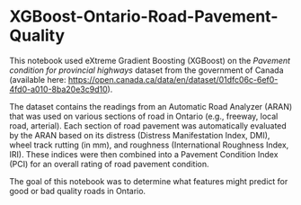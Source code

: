 # XGBoost-Ontario-Road-Pavement-Quality
This notebook used eXtreme Gradient Boosting (XGBoost) on the *Pavement condition for provincial highways* dataset from the government of Canada (available here: https://open.canada.ca/data/en/dataset/01dfc06c-6ef0-4fd0-a010-8ba20e3c9d10). 

The dataset contains the readings from an Automatic Road Analyzer (ARAN) that was used on various sections of road in Ontario (e.g., freeway, local road, arterial). Each section of road pavement was automatically evaluated by the ARAN based on its distress (Distress Manifestation Index, DMI), wheel
track rutting (in mm), and roughness (International Roughness Index, IRI). These indices were then combined into a Pavement Condition
Index (PCI) for an overall rating of road pavement condition.

The goal of this notebook was to determine what features might predict for good or bad quality roads in Ontario.
